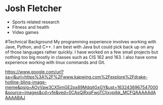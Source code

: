 # Josh Fletcher
- Sports related research
- Fitness and health
- Video games

 #Technical Background
 My programming experience involves working with Jave, Python, and C++. I am best with Java but could pick back up on any of those languages rather quickly. I have worked on a few small projects but nothing too big mostly in classes such as CIS 162 and 163. I also have some experience working with linux commands and Git.
 
 https://www.google.com/url?sa=i&url=https%3A%2F%2Fwww.kapwing.com%2Fexplore%2Fdrake-hotline-bling-image-meme&psig=AOvVaw3CX5imGE2px89MdqjtGxGY&ust=1632438967547000&source=images&cd=vfe&ved=0CAsQjRxqFwoTCIjxvpjbk_MCFQAAAAAdAAAAABAJ
